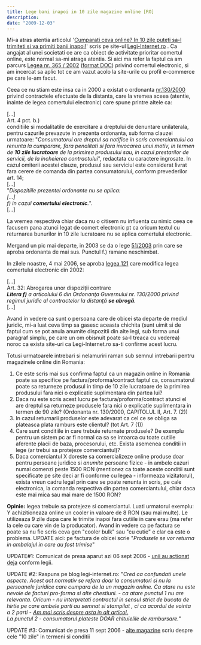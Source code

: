 ```yaml
---
title: Lege bani inapoi in 10 zile magazine online [RO]
description: 
date: "2009-12-03"
---
```


Mi-a atras atentia articolul '[Cumparati ceva online? In 10 zile puteti sa-l trimiteti si va primiti banii inapoi!](http://legi-internet.ro/blogs/index.php?title=cumparati_ceva_online_in_10_zile_puteti&more=1&c=1&tb=1&pb=1)' scris pe site-ul [Legi-Internet.ro](http://legi-internet.ro/blogs/) . Ca angajat al unei societati ce are ca obiect de activitate prioritar comertul online, este normal sa-mi atraga atentia. Si aici ma refer la faptul ca am parcurs [Legea nr. 365 / 2002](http://www.mcti.ro/848.html) ([format DOC](http://www.mcti.ro/img/uploads/legislatie/in%20vigoare/2002%20LEGE%20nr365%20comert%20electronic.doc)) privind comertul electronic, si am incercat sa aplic tot ce am vazut acolo la site-urile cu profil e-commerce pe care le-am facut.

Ceea ce nu stiam este insa ca in 2000 a existat o ordonanta [nr.130/2000](http://www.legi-internet.ro/index.php?id=59) privind contractele efectuate de la distanta, care la vremea aceea (atentie, inainte de legea comertului electronic) care spune printre altele ca:

\[...\]  
Art. 4 pct. b.)  
conditiile si modalitatile de exercitare a dreptului de denuntare unilaterala, pentru cazurile prevazute in prezenta ordonanta, sub forma clauzei urmatoare: "_Consumatorul are dreptul sa notifice in scris comerciantului ca renunta la cumparare, fara penalitati si fara invocarea unui motiv, in termen de **10 zile lucratoare** de la primirea produsului sau, in cazul prestarilor de servicii, de la incheierea contractului_", redactata cu caractere ingrosate. In cazul omiterii acestei clauze, produsul sau serviciul este considerat livrat fara cerere de comanda din partea consumatorului, conform prevederilor art. 14;  
\[...\]  
"_Dispozitiile prezentei ordonante nu se aplica:  
_\[...\]_  
f) in cazul **comertului electronic**._".  
\[...\]

La vremea respectiva chiar daca nu o citisem nu influenta cu nimic ceea ce facusem pana atunci legat de comert electronic pt ca oricum textul cu returnarea bunurilor in 10 zile lucratoare nu se aplica comertului electronic.

Mergand un pic mai departe, in 2003 se da o lege [51/2003](http://www.legi-internet.ro/index.php?id=61) prin care se aproba ordonanta de mai sus. Punctul f.) ramane neschimbat.

In zilele noastre, 4 mai 2006, se aproba [legea 121](http://www.mcti.ro/3035.html) care modifica legea comertului electronic din 2002:

\[...\]  
Art. 32: Abrogarea unor dispoziţii contrare  
_**Litera f)** a articolului 6 din Ordonanţa Guvernului nr. 130/2000 privind regimul juridic al contractelor la distanţă **se abrogă**._  
\[...\]

Avand in vedere ca sunt o persoana care de obicei sta departe de mediul juridic, mi-a luat ceva timp sa gasesc aceasta chichita (sunt uimit si de faptul cum se pot anula anumite dispozitii din alte legi, sub forma unui paragraf simplu, pe care un om obisnuit poate sa-l treaca cu vederea) noroc ca exista site-uri ca Legi-Internet.ro sa-ti confirme acest lucru.

Totusi urmatoarele intrebari si nelamuriri raman sub semnul intrebarii pentru magazinele online din Romania:

1.  Ce este scris mai sus confirma faptul ca un magazin online in Romania poate sa specifice pe factura/proforma/contract faptul ca, consumatorul poate sa returneze produsul in timp de 10 zile lucratoare de la primirea produsului fara nici o explicatie suplimentara din partea lui?
2.  Daca nu este scris acest lucru pe factura/proforma/contract atunci el are dreptul sa returneze produsele fara nici o explicatie suplimentara in termen de 90 zile? (Ordonanta nr. 130/2000, CAPITOLUL II, Art. 7. (2))
3.  In cazul returnarii produselor este adevarat ca cel ce se obliga sa plateasca plata ramburs este clientul? (tot Art. 7 (1))
4.  Care sunt conditiile in care trebuie returnate produsele? De exemplu pentru un sistem pc ar fi normal ca sa se intoarca cu toate cutiile aferente placii de baza, procesorului, etc. Exista asemenea conditii in lege (ar trebui sa protejeze comerciantul)?
5.  Daca comerciantul X doreste sa comercializeze online produse doar pentru persoane juridice si _anumite_ persoane fizice - in ambele cazuri numai comenzi peste 1500 RON (mentionez ca toate aceste conditii sunt specificate pe site deci ar fi conforme cu legea - informeaza vizitatorul), exista vreun cadru legal prin care se poate renunta in scris, pe cale electronica, la comanda respectiva din partea comerciantului, chiar daca este mai mica sau mai mare de 1500 RON?

**Opinie:** legea trebuie sa protejeze si comerciantul. Luati urmatorul exemplu: Y achizitioneaza online un cooler in valoare de 8 RON (sau mai multe). Le utilizeaza 9 zile dupa care le trimite inapoi fara cutiile in care erau (ma refer la cele cu care vin de la producator). Avand in vedere ca pe factura se poate sa nu fie scris ceva gen "cooler bulk" sau "cu cutie" e clar ca este o problema. UPDATE aici: pe factura de obicei scrie "_Produsele se vor returna in ambalajul in care au fost trimise_"

UPDATE#1: Comunicat de presa aparut azi 06 sept 2006 - [unii au actionat deja](http://www.comunicatedepresa.ro/index.php?comunicatid=MTc1NzE=) conform legii.

UPDATE #2: Raspuns pe blog legi-internet.ro: "_Cred ca confundati unele aspecte. Acest act normativ se refera doar la consumatori si nu la persoanele juridice care cumpara de la un magazin online. Ca atare nu este nevoie de facturi pro-forma si alte chestiuni. - ca atare punctul 1 nu are relevanta. Oricum - nu interpretati contractul in sensul strict de bucata de hirtie pe care ambele parti au semnat si stampilat , ci ca acordul de vointa a 2 parti - [Am mai scris despre asta in alt articol.](http://legi-internet.ro/blogs/index.php?title=un_click_si_gata_contractul_2&more=1&c=1&tb=1&pb=1)  
La punctul 2 - consumatorul plateste DOAR chltuielile de rambursare._"

UPDATE #3: Comunicat de presa 11 sept 2006 - [alte magazine](http://www.comunicatedepresa.ro/index.php?comunicatid=MTc2OTM=) scriu despre cele "10 zile" in termeni si conditii